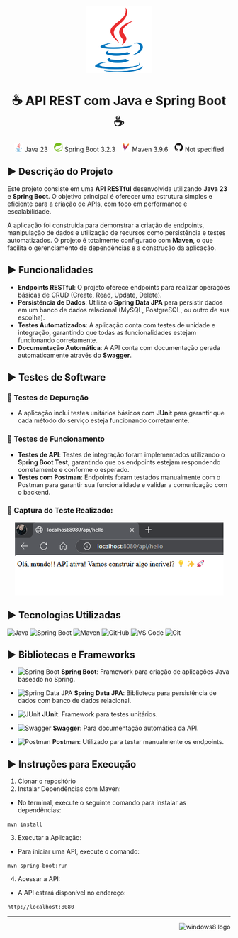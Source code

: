 <div align="center">
  <img src="https://raw.githubusercontent.com/devicons/devicon/master/icons/java/java-original.svg" width="150" height="150"/>
  <h1>☕ API REST com Java e Spring Boot ☕</h1>

  <p>
    <img src="https://raw.githubusercontent.com/devicons/devicon/master/icons/java/java-original.svg" width="20" height="20"/> Java 23
    <img src="https://raw.githubusercontent.com/devicons/devicon/master/icons/spring/spring-original.svg" width="20" height="20" style="margin-left: 10px"/> Spring Boot 3.2.3
    <img src="https://raw.githubusercontent.com/devicons/devicon/master/icons/maven/maven-original.svg" width="20" height="20" style="margin-left: 10px"/> Maven 3.9.6
    <img src="https://raw.githubusercontent.com/devicons/devicon/master/icons/github/github-original.svg" width="20" height="20" style="margin-left: 10px"/> Not specified
  </p>
</div>


## ▶ Descrição do Projeto

Este projeto consiste em uma **API RESTful** desenvolvida utilizando **Java 23** e **Spring Boot**. O objetivo principal é oferecer uma estrutura simples e eficiente para a criação de APIs, com foco em performance e escalabilidade.

A aplicação foi construída para demonstrar a criação de endpoints, manipulação de dados e utilização de recursos como persistência e testes automatizados. O projeto é totalmente configurado com **Maven**, o que facilita o gerenciamento de dependências e a construção da aplicação.


## ▶ Funcionalidades 

- **Endpoints RESTful**: O projeto oferece endpoints para realizar operações básicas de CRUD (Create, Read, Update, Delete).
- **Persistência de Dados**: Utiliza o **Spring Data JPA** para persistir dados em um banco de dados relacional (MySQL, PostgreSQL, ou outro de sua escolha).
- **Testes Automatizados**: A aplicação conta com testes de unidade e integração, garantindo que todas as funcionalidades estejam funcionando corretamente.
- **Documentação Automática**: A API conta com documentação gerada automaticamente através do **Swagger**.
 

## ▶ Testes de Software

### 📌 Testes de Depuração
- A aplicação inclui testes unitários básicos com **JUnit** para garantir que cada método do serviço esteja funcionando corretamente.

### 📌 Testes de Funcionamento
- **Testes de API**: Testes de integração foram implementados utilizando o **Spring Boot Test**, garantindo que os endpoints estejam respondendo corretamente e conforme o esperado.
- **Testes com Postman**: Endpoints foram testados manualmente com o Postman para garantir sua funcionalidade e validar a comunicação com o backend.

### 📌 Captura do Teste Realizado:

<div align="center">
  <img src="https://github.com/AraujoTech1/API.for.JAVA/blob/master/img/Captura%20de%20tela%202025-03-11%20145528.png" alt="Imagem teste" style="max-width: 500px;"/>
</div>

## ▶ Tecnologias Utilizadas

![Java](https://img.shields.io/badge/Java-23-24292F?logoWidth=40)
![Spring Boot](https://img.shields.io/badge/Spring%20Boot-v2.5-24292F?logoWidth=40)
![Maven](https://img.shields.io/badge/Maven-3.8.1-24292F?logoWidth=40)
![GitHub](https://img.shields.io/badge/GitHub-API--for--JAVA-24292F?logoWidth=40)
![VS Code](https://img.shields.io/badge/VS%20Code-1.79-24292F?logo=visualstudiocode&logoWidth=40)
![Git](https://img.shields.io/badge/Git-2.39.1-24292F?logo=git&logoWidth=40)


## ▶ Bibliotecas e Frameworks

- ![Spring Boot](https://img.shields.io/badge/Spring%20Boot-v2.5-24292F)
  **Spring Boot**: Framework para criação de aplicações Java baseado no Spring.

- ![Spring Data JPA](https://img.shields.io/badge/Spring%20Data%20JPA-2.5-24292F)
  **Spring Data JPA**: Biblioteca para persistência de dados com banco de dados relacional.

- ![JUnit](https://img.shields.io/badge/JUnit-5.7.1-24292F)
  **JUnit**: Framework para testes unitários.

- ![Swagger](https://img.shields.io/badge/Swagger-UI-24292F)
  **Swagger**: Para documentação automática da API.

- ![Postman](https://img.shields.io/badge/Postman-7.36-24292F)
  **Postman**: Utilizado para testar manualmente os endpoints.


## ▶ Instruções para Execução

1. Clonar o repositório
2. Instalar Dependências com Maven:

- No terminal, execute o seguinte comando para instalar as dependências:

 ```mvn install```

3. Executar a Aplicação:

- Para iniciar uma API, execute o comando:

```mvn spring-boot:run```

4. Acessar a API:

- A API estará disponível no endereço:

```http://localhost:8080``` 


---
<p align="right">
  <img width="12" />
  <img src="https://cdn.jsdelivr.net/gh/devicons/devicon/icons/windows8/windows8-original.svg" height="30" alt="windows8 logo" />
</p>


